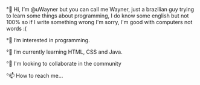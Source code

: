 °👋 Hi, I’m @uWayner but you can call me Wayner, just a brazilian guy trying to learn some things about programming, I do know some english but not 100% so if I write something wrong I'm sorry, I'm good with computers not words :(

°👀 I’m interested in programming.

°🌱 I’m currently learning HTML, CSS and Java.

°💞️ I'm looking to collaborate in the community

°📫 How to reach me...
